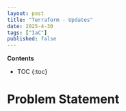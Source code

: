 ```yaml
---
layout: post
title: "Terraform - Updates"
date: 2025-4-30
tags: ["IaC"]
published: false
---
```


**Contents**
* TOC
{:toc}

# Problem Statement